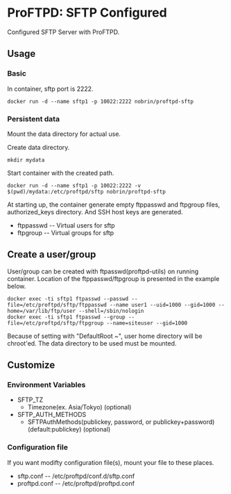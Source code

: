 # ProFTPD: SFTP Configured
Configured SFTP Server with ProFTPD.

## Usage
### Basic
In container, sftp port is 2222.

    docker run -d --name sftp1 -p 10022:2222 nobrin/proftpd-sftp

### Persistent data
Mount the data directory for actual use.

Create data directory.

    mkdir mydata

Start container with the created path.

    docker run -d --name sftp1 -p 10022:2222 -v $(pwd)/mydata:/etc/proftpd/sftp nobrin/proftpd-sftp

At starting up, the container generate empty ftppasswd and ftpgroup files, authorized_keys directory. And SSH host keys are generated.

- ftppasswd -- Virtual users for sftp
- ftpgroup -- Virtual groups for sftp

## Create a user/group
User/group can be created with ftpasswd(proftpd-utils) on running container.
Location of the ftppasswd/ftpgroup is presented in the example below.

    docker exec -ti sftp1 ftpasswd --passwd --file=/etc/proftpd/sftp/ftppasswd --name user1 --uid=1000 --gid=1000 --home=/var/lib/ftp/user --shell=/sbin/nologin
    docker exec -ti sftp1 ftpasswd --group --file=/etc/proftpd/sftp/ftpgroup --name=siteuser --gid=1000

Because of setting with "DefaultRoot ~", user home directory will be chroot'ed. The data directory to be used must be mounted.

## Customize
### Environment Variables
- SFTP_TZ
  - Timezone(ex. Asia/Tokyo) (optional)
- SFTP_AUTH_METHODS
  - SFTPAuthMethods(publickey, password, or publickey+password) (default:publickey) (optional)

### Configuration file
If you want modifty configuration file(s), mount your file to these places.

- sftp.conf -- /etc/proftpd/conf.d/sftp.conf
- proftpd.conf -- /etc/proftpd/proftpd.conf
